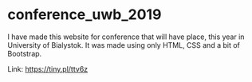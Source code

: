 # conference_uwb_2019

I have made this website for conference that will have place, this year in University of Bialystok. It was made using only HTML, CSS and a bit of Bootstrap.


Link: https://tiny.pl/ttv6z
